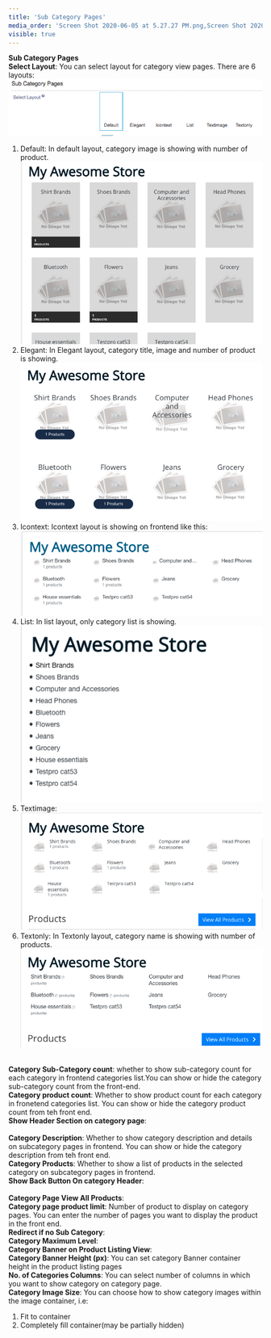 ```yaml
---
title: 'Sub Category Pages'
media_order: 'Screen Shot 2020-06-05 at 5.27.27 PM.png,Screen Shot 2020-06-05 at 5.26.30 PM.png,Screen Shot 2020-06-05 at 5.25.21 PM.png,Screen Shot 2020-06-05 at 5.23.46 PM.png,Screen Shot 2020-06-05 at 5.16.03 PM.png,Screen Shot 2020-06-05 at 4.58.46 PM.png,Screen Shot 2020-06-05 at 4.59.24 PM.png'
visible: true
---
```


**Sub Category Pages**
<br>**Select Layout**: You can select layout for category view pages. There are 6 layouts: ![](Screen%20Shot%202020-06-05%20at%204.58.46%20PM.png)

1. Default: In default layout, category image is showing with number of product.![](Screen%20Shot%202020-06-05%20at%204.59.24%20PM.png)
2. Elegant: In Elegant layout, category title, image and number of product is showing. ![](Screen%20Shot%202020-06-05%20at%205.16.03%20PM.png)
3. Icontext: Icontext layout is showing on frontend like this: ![](Screen%20Shot%202020-06-05%20at%205.23.46%20PM.png)
4. List: In list layout, only category list is showing. ![](Screen%20Shot%202020-06-05%20at%205.25.21%20PM.png)
5. Textimage: ![](Screen%20Shot%202020-06-05%20at%205.26.30%20PM.png)
6. Textonly: In Textonly layout, category name is showing with number of products.![](Screen%20Shot%202020-06-05%20at%205.27.27%20PM.png)

<br>**Category Sub-Category count**: whether to show sub-category count for each category in frontend categories list.You can show or hide the category sub-category count from the front-end.
<br>**Category product count**: Whether to show product count for each category in fronetend categories list. You can show or hide the category product count from teh front end.
<br>**Show Header Section on category page**:	
<br>**Category Description**: Whether to show category description and details on subcategory pages in frontend. You can show or hide the category description from teh front end.
<br>**Category Products**: Whether to show a list of products in the selected category on subcategory pages in frontend.
<br>**Show Back Button On category Header**:	
<br>**Category Page View All Products**:
<br>**Category page product limit**:  Number of product to display on category pages. You can enter the number of pages you want to display the product in the front end.
<br>**Redirect if no Sub Category**:
<br>**Category Maximum Level**:
<br>**Category Banner on Product Listing View**:
<br>**Category Banner Height (px)**: You can set category Banner container height in the product listing pages
<br>**No. of Categories Columns**: You can select number of columns in which you want to show category on category page.
<br>**Category Image Size**: You can choose how to show category images within the image container, i.e:
1. Fit to container
2. Completely fill container(may be partially hidden)